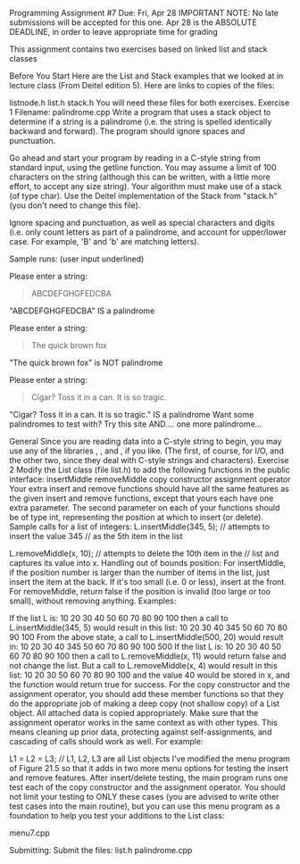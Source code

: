 Programming Assignment #7
Due: Fri, Apr 28
IMPORTANT NOTE: No late submissions will be accepted for this one. Apr 28 is the ABSOLUTE DEADLINE, in order to leave appropriate time for grading

This assignment contains two exercises based on linked list and stack classes
 

Before You Start
Here are the List and Stack examples that we looked at in lecture class (From Deitel edition 5). Here are links to copies of the files:

listnode.h
list.h
stack.h
You will need these files for both exercises.
Exercise 1
Filename: palindrome.cpp
Write a program that uses a stack object to determine if a string is a palindrome (i.e. the string is spelled identically backward and forward). The program should ignore spaces and punctuation.

Go ahead and start your program by reading in a C-style string from standard input, using the getline function. You may assume a limit of 100 characters on the string (although this can be written, with a little more effort, to accept any size string). Your algorithm must make use of a stack (of type char). Use the Deitel implementation of the Stack from "stack.h" (you don't need to change this file).

Ignore spacing and punctuation, as well as special characters and digits (i.e. only count letters as part of a palindrome, and account for upper/lower case. For example, 'B' and 'b' are matching letters).

Sample runs: (user input underlined)

  Please enter a string:
  > ABCDEFGHGFEDCBA

  "ABCDEFGHGFEDCBA"  IS a palindrome


  Please enter a string:
  > The quick brown fox

  "The quick brown fox"  is NOT palindrome


  Please enter a string:
  > Cigar? Toss it in a can. It is so tragic.

  "Cigar? Toss it in a can. It is so tragic."  IS a palindrome
Want some palindromes to test with? Try this site
AND.... one more palindrome...
 
General
Since you are reading data into a C-style string to begin, you may use any of the libraries <iostream>, <cstring>, and <cctype>, if you like. (The first, of course, for I/O, and the other two, since they deal with C-style strings and characters).
Exercise 2
Modify the List class (file list.h) to add the following functions in the public interface:
insertMiddle
removeMiddle
copy constructor
assignment operator
Your extra insert and remove functions should have all the same features as the given insert and remove functions, except that yours each have one extra parameter. The second parameter on each of your functions should be of type int, representing the position at which to insert (or delete). Sample calls for a list of integers:
  L.insertMiddle(345, 5);	// attempts to insert the value 345
				//  as the 5th item in the list

  L.removeMiddle(x, 10);	// attempts to delete the 10th item in the
				//  list and captures its value into x.
Handling out of bounds position:
For insertMiddle, if the position number is larger than the number of items in the list, just insert the item at the back. If it's too small (i.e. 0 or less), insert at the front.
For removeMiddle, return false if the position is invalid (too large or too small), without removing anything.
Examples:

If the list L is:
   10 20 30 40 50 60 70 80 90 100
then a call to L.insertMiddle(345, 5) would result in this list:
   10 20 30 40 345 50 60 70 80 90 100
From the above state, a call to L.insertMiddle(500, 20) would result in:
   10 20 30 40 345 50 60 70 80 90 100 500
If the list L is:
   10 20 30 40 50 60 70 80 90 100
then a call to L.removeMiddle(x, 11) would return false and not change the list. But a call to L.removeMiddle(x, 4) would result in this list:
   10 20 30 50 60 70 80 90 100
and the value 40 would be stored in x, and the function would return true for success.
For the copy constructor and the assignment operator, you should add these member functions so that they do the appropriate job of making a deep copy (not shallow copy) of a List object. All attached data is copied appropriately. Make sure that the assignment operator works in the same context as with other types. This means cleaning up prior data, protecting against self-assignments, and cascading of calls should work as well. For example:

 L1 = L2 = L3; // L1, L2, L3 are all List objects
I've modified the menu program of Figure 21.5 so that it adds in two more menu options for testing the insert and remove features. After insert/delete testing, the main program runs one test each of the copy constructor and the assignment operator. You should not limit your testing to ONLY these cases (you are advised to write other test cases into the main routine), but you can use this menu program as a foundation to help you test your additions to the List class:

menu7.cpp

 
Submitting:
Submit the files:
  list.h
  palindrome.cpp
